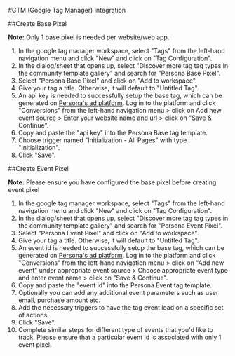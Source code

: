 #GTM (Google Tag Manager) Integration

##Create Base Pixel

**Note:** Only 1 base pixel is needed per website/web app.

1. In the google tag manager workspace, select "Tags" from the left-hand navigation menu and click "New" and click on "Tag Configuration".
2. In the dialog/sheet that opens up, select "Discover more tag tag types in the community template gallery" and search for "Persona Base Pixel".
3. Select "Persona Base Pixel" and click on "Add to workspace".
4. Give your tag a title. Otherwise, it will default to "Untitled Tag".
5. An api key is needed to successfully setup the base tag, which can be generated on [Persona's ad platform](http://https://ads.persona3.io/conversions "Persona's ad platform"). Log in to the platform and click "Conversions" from the left-hand navigation menu > click on Add new event source > Enter your website name and url > click on "Save & Continue".
6. Copy and paste the "api key" into the Persona Base tag template.
7. Choose trigger named "Initialization - All Pages" with type "Initialization".
8. Click "Save".


##Create Event Pixel

**Note:** Please ensure you have configured the base pixel before creating event pixel

1. In the google tag manager workspace, select "Tags" from the left-hand navigation menu and click "New" and click on "Tag Configuration".
2. In the dialog/sheet that opens up, select "Discover more tag tag types in the community template gallery" and search for "Persona Event Pixel".
3. Select "Persona Event Pixel" and click on "Add to workspace".
4. Give your tag a title. Otherwise, it will default to "Untitled Tag".
5. An event id is needed to successfully setup the base tag, which can be generated on [Persona's ad platform](http://https://ads.persona3.io/conversions "Persona's ad platform"). Log in to the platform and click "Conversions" from the left-hand navigation menu > click on "Add new event" under appropriate event source > Choose appropriate event type and enter event name > click on "Save & Continue".
6. Copy and paste the "event id" into the Persona Event tag template.
7. Optionally you can add any additional event parameters such as user email, purchase amount etc.
8. Add the necessary triggers to have the tag event load on a specific set of actions.
9. Click "Save".
10. Complete similar steps for different type of events that you'd like to track. Please ensure that a particular event id is associated with only 1 event pixel.
